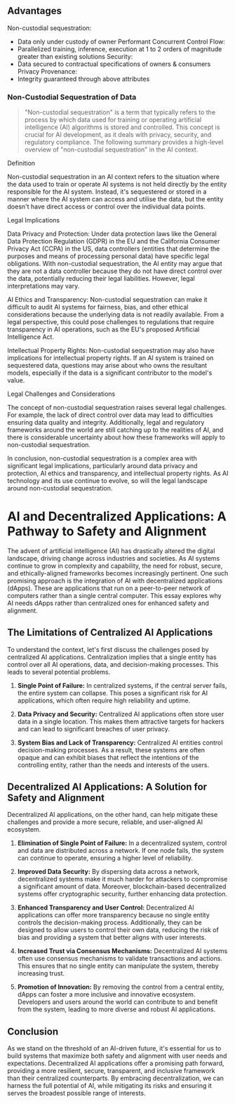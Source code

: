 #

## Advantages
Non-custodial sequestration:
* Data only under custody of owner
Performant Concurrent Control Flow:
* Parallelized training, inference, execution at 1 to 2 orders of magnitude greater than existing solutions 
Security:
* Data secured to contractual specifications of owners & consumers 
Privacy
Provenance:
* Integrity guaranteed through above attributes 


### Non-Custodial Sequestration of Data
> "Non-custodial sequestration" is a term that typically refers to the process by which data used for training or operating artificial intelligence (AI) algorithms is stored and controlled. This concept is crucial for AI development, as it deals with privacy, security, and regulatory compliance. The following summary provides a high-level overview of "non-custodial sequestration" in the AI context.

Definition

Non-custodial sequestration in an AI context refers to the situation where the data used to train or operate AI systems is not held directly by the entity responsible for the AI system. Instead, it's sequestered or stored in a manner where the AI system can access and utilise the data, but the entity doesn't have direct access or control over the individual data points.

Legal Implications

Data Privacy and Protection: Under data protection laws like the General Data Protection Regulation (GDPR) in the EU and the California Consumer Privacy Act (CCPA) in the US, data controllers (entities that determine the purposes and means of processing personal data) have specific legal obligations. With non-custodial sequestration, the AI entity may argue that they are not a data controller because they do not have direct control over the data, potentially reducing their legal liabilities. However, legal interpretations may vary.

AI Ethics and Transparency: Non-custodial sequestration can make it difficult to audit AI systems for fairness, bias, and other ethical considerations because the underlying data is not readily available. From a legal perspective, this could pose challenges to regulations that require transparency in AI operations, such as the EU's proposed Artificial Intelligence Act.

Intellectual Property Rights: Non-custodial sequestration may also have implications for intellectual property rights. If an AI system is trained on sequestered data, questions may arise about who owns the resultant models, especially if the data is a significant contributor to the model's value.

Legal Challenges and Considerations

The concept of non-custodial sequestration raises several legal challenges. For example, the lack of direct control over data may lead to difficulties ensuring data quality and integrity. Additionally, legal and regulatory frameworks around the world are still catching up to the realities of AI, and there is considerable uncertainty about how these frameworks will apply to non-custodial sequestration.

In conclusion, non-custodial sequestration is a complex area with significant legal implications, particularly around data privacy and protection, AI ethics and transparency, and intellectual property rights. As AI technology and its use continue to evolve, so will the legal landscape around non-custodial sequestration.

# AI and Decentralized Applications: A Pathway to Safety and Alignment

The advent of artificial intelligence (AI) has drastically altered the digital landscape, driving change across industries and societies. As AI systems continue to grow in complexity and capability, the need for robust, secure, and ethically-aligned frameworks becomes increasingly pertinent. One such promising approach is the integration of AI with decentralized applications (dApps). These are applications that run on a peer-to-peer network of computers rather than a single central computer. This essay explores why AI needs dApps rather than centralized ones for enhanced safety and alignment.

## The Limitations of Centralized AI Applications

To understand the context, let's first discuss the challenges posed by centralized AI applications. Centralization implies that a single entity has control over all AI operations, data, and decision-making processes. This leads to several potential problems.

1. **Single Point of Failure:** In centralized systems, if the central server fails, the entire system can collapse. This poses a significant risk for AI applications, which often require high reliability and uptime.

2. **Data Privacy and Security:** Centralized AI applications often store user data in a single location. This makes them attractive targets for hackers and can lead to significant breaches of user privacy.

3. **System Bias and Lack of Transparency:** Centralized AI entities control decision-making processes. As a result, these systems are often opaque and can exhibit biases that reflect the intentions of the controlling entity, rather than the needs and interests of the users.

## Decentralized AI Applications: A Solution for Safety and Alignment

Decentralized AI applications, on the other hand, can help mitigate these challenges and provide a more secure, reliable, and user-aligned AI ecosystem. 

1. **Elimination of Single Point of Failure:** In a decentralized system, control and data are distributed across a network. If one node fails, the system can continue to operate, ensuring a higher level of reliability.

2. **Improved Data Security:** By dispersing data across a network, decentralized systems make it much harder for attackers to compromise a significant amount of data. Moreover, blockchain-based decentralized systems offer cryptographic security, further enhancing data protection.

3. **Enhanced Transparency and User Control:** Decentralized AI applications can offer more transparency because no single entity controls the decision-making process. Additionally, they can be designed to allow users to control their own data, reducing the risk of bias and providing a system that better aligns with user interests.

4. **Increased Trust via Consensus Mechanisms:** Decentralized AI systems often use consensus mechanisms to validate transactions and actions. This ensures that no single entity can manipulate the system, thereby increasing trust.

5. **Promotion of Innovation:** By removing the control from a central entity, dApps can foster a more inclusive and innovative ecosystem. Developers and users around the world can contribute to and benefit from the system, leading to more diverse and robust AI applications.

## Conclusion

As we stand on the threshold of an AI-driven future, it's essential for us to build systems that maximize both safety and alignment with user needs and expectations. Decentralized AI applications offer a promising path forward, providing a more resilient, secure, transparent, and inclusive framework than their centralized counterparts. By embracing decentralization, we can harness the full potential of AI, while mitigating its risks and ensuring it serves the broadest possible range of interests.
